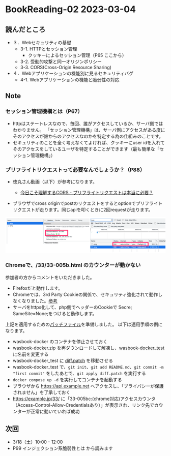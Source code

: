 # BookReading-02 2023-03-04

## 読んだところ
- ３．Webセキュリティの基礎
  - 3-1. HTTPとセッション管理
    - クッキーによるセッション管理（P65 ここから）
  - 3-2. 受動的攻撃と同一オリジンポリシー
  - 3-3. CORS(Cross-Origin Resource Sharing)
- ４．Webアプリケーションの機能別に見るセキュリティバグ
  - 4-1. Webアプリケーションの機能と脆弱性の対応

## Note

### セッション管理機構とは（P67）

- httpはステートレスなので、毎回、誰がアクセスしているか、サーバ側ではわかりません。
「セッション管理機構」は、サーバ側にアクセスがある度にそのアクセスが誰からのアクセスなのかを特定する為の仕組みのことです。
- セキュリティのことを全く考えなくてよければ、クッキーにuser idを入れてそのアクセスをしているユーザを特定することができます（最も簡単な「セッション管理機構」）

### プリフライトリクエストって必要なんでしょうか？（P88）
- 徳丸さん動画（以下）が参考になります。

  - [今日こそ理解するCORS - プリフライトリクエストは本当に必要？](https://youtu.be/yBcnonX8Eak?t=674)

- ブラウザでcross originでpostのリクエストをするとoptionでプリフライトリクエストが走ります。同じapiを叩くときに2回requestが走ります。

![](./img/2023030401.png)

### Chromeで、/33/33-005b.html のカウンターが動かない
参加者の方からコメントをいただきました。

- Firefoxだと動作します。
- Chromeでは、3rd Party Cookieの関係で、セキュリティ強化されて動作しなくなりました。[参考](https://qiita.com/emacs_hhkb/items/ff6af4361b8a10f781a9)
- サーバをhttps化して、php側でヘッダーのCookieで Secre; SameSite=None;をつけると動作します。

上記を適用するための[パッチファイル](/2023Spring_DevelopingSecureWebApplications/diff.patch)を準備しました。
以下は適用手順の例になります。

- wasbook-docker のコンテナを停止させておく
- wasbook-docker.zip を再ダウンロードして解凍し、wasbook-docker_test に名前を変更する
- wasbook-docker_test に [diff.patch](/2023Spring_DevelopingSecureWebApplications/diff.patch) を移動させる
- wasbook-docker_test で、```git init```、```git add README.md```、```git commit -m "first commit"``` をしたあとで、```git apply diff.patch``` を実行する
- ```docker compose up -d``` を実行してコンテナを起動する
- ブラウザから https://api.example.net へアクセスし、「プライバシーが保護されません」を了承しておく
- https://example.jp/33/ に「33-005bc:(chrome対応)アクセスカウンタ（Access-Control-Allow-Credentialsあり）」が表示され、リンク先でカウンターが正常に動いていれば成功

## 次回
- 3/18（土）10:00 - 12:00
- P99 インジェクション系脆弱性とは から読みます
